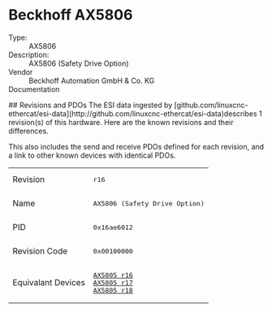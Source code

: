#  Beckhoff AX5806

<dl>
  <dt>Type:</dt><dd>AX5806</dd>
  <dt>Description:</dt><dd>AX5806 (Safety Drive Option)</dd>
  <dt>Vendor</dt><dd>Beckhoff Automation GmbH & Co. KG</dd>
  <dt>Documentation</dt><dd><a href=""></a></dd>
</dl>
## Revisions and PDOs
The ESI data ingested by [github.com/linuxcnc-ethercat/esi-data](http://github.com/linuxcnc-ethercat/esi-data)describes 1 revision(s) of this hardware.  Here are the known revisions and their differences.

This also includes the send and receive PDOs defined for each revision, and a link to other known devices with identical PDOs.

<table>
<tr >
<td class="first">Revision</td>
<td ><pre>r16</pre></td>
</tr>
<tr >
<td class="first">Name</td>
<td ><pre>AX5806 (Safety Drive Option)</pre></td>
</tr>
<tr >
<td class="first">PID</td>
<td ><pre>0x16ae6012</pre></td>
</tr>
<tr >
<td class="first">Revision Code</td>
<td ><pre>0x00100000</pre></td>
</tr>
<tr >
<td class="first">Equivalant Devices</td>
<td ><pre><a href="AX5805">AX5805 r16</a><br/><a href="AX5805">AX5805 r17</a><br/><a href="AX5805">AX5805 r18</a></pre></td>
</tr>
</table>
